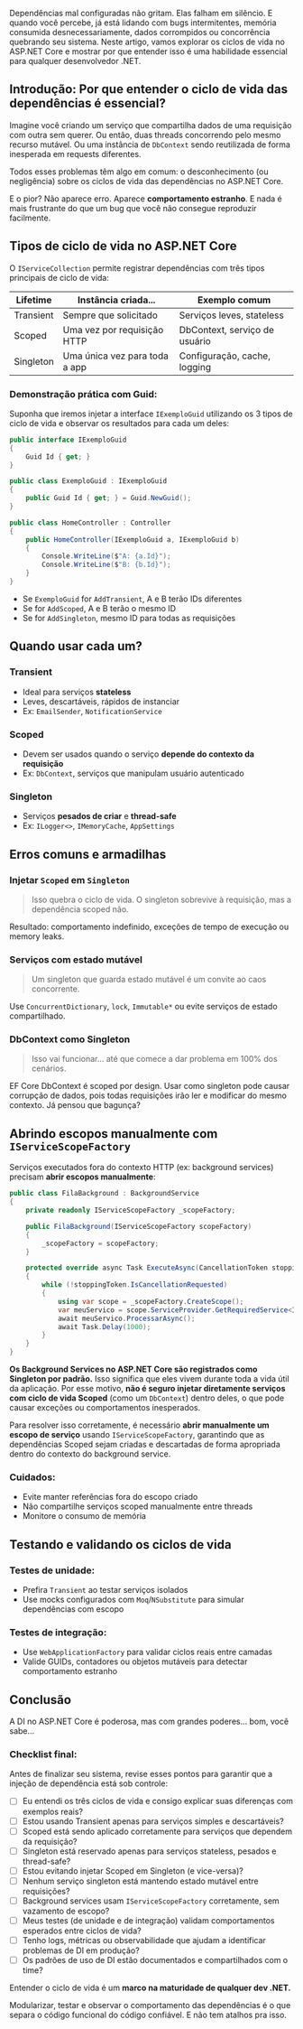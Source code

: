 Dependências mal configuradas não gritam. Elas falham em silêncio. E quando você percebe, já está lidando com bugs intermitentes, memória consumida desnecessariamente, dados corrompidos ou concorrência quebrando seu sistema. Neste artigo, vamos explorar os ciclos de vida no ASP.NET Core e mostrar por que entender isso é uma habilidade essencial para qualquer desenvolvedor .NET.

## Introdução: Por que entender o ciclo de vida das dependências é essencial?

Imagine você criando um serviço que compartilha dados de uma requisição com outra sem querer. Ou então, duas threads concorrendo pelo mesmo recurso mutável. Ou uma instância de `DbContext` sendo reutilizada de forma inesperada em requests diferentes. 

Todos esses problemas têm algo em comum: o desconhecimento (ou negligência) sobre os ciclos de vida das dependências no ASP.NET Core.

E o pior? Não aparece erro. Aparece **comportamento estranho**. E nada é mais frustrante do que um bug que você não consegue reproduzir facilmente.

## Tipos de ciclo de vida no ASP.NET Core

O `IServiceCollection` permite registrar dependências com três tipos principais de ciclo de vida:

| Lifetime | Instância criada... | Exemplo comum |
| --- | --- | --- |
| Transient | Sempre que solicitado | Serviços leves, stateless |
| Scoped | Uma vez por requisição HTTP | DbContext, serviço de usuário |
| Singleton | Uma única vez para toda a app | Configuração, cache, logging |

### Demonstração prática com Guid:

Suponha que iremos injetar a interface `IExemploGuid` utilizando os 3 tipos de ciclo de vida e observar os resultados para cada um deles:

```csharp
public interface IExemploGuid
{
    Guid Id { get; }
}

public class ExemploGuid : IExemploGuid
{
    public Guid Id { get; } = Guid.NewGuid();
}

public class HomeController : Controller
{
    public HomeController(IExemploGuid a, IExemploGuid b)
    {
        Console.WriteLine($"A: {a.Id}");
        Console.WriteLine($"B: {b.Id}");
    }
}
```

- Se `ExemploGuid` for `AddTransient`, A e B terão IDs diferentes
- Se for `AddScoped`, A e B terão o mesmo ID
- Se for `AddSingleton`, mesmo ID para todas as requisições

## Quando usar cada um?

### Transient

- Ideal para serviços **stateless**
- Leves, descartáveis, rápidos de instanciar
- Ex: `EmailSender`, `NotificationService`

### Scoped

- Devem ser usados quando o serviço **depende do contexto da requisição**
- Ex: `DbContext`, serviços que manipulam usuário autenticado

### Singleton

- Serviços **pesados de criar** e **thread-safe**
- Ex: `ILogger<>`, `IMemoryCache`, `AppSettings`

## Erros comuns e armadilhas

### Injetar `Scoped` em `Singleton`

> Isso quebra o ciclo de vida. O singleton sobrevive à requisição, mas a dependência scoped não.
> 

Resultado: comportamento indefinido, exceções de tempo de execução ou memory leaks.

### Serviços com estado mutável

> Um singleton que guarda estado mutável é um convite ao caos concorrente.
> 

Use `ConcurrentDictionary`, `lock`, `Immutable*` ou evite serviços de estado compartilhado.

### DbContext como Singleton

> Isso vai funcionar... até que comece a dar problema em 100% dos cenários.
> 

EF Core DbContext é scoped por design. Usar como singleton pode causar corrupção de dados, pois todas requisições irão ler e modificar do mesmo contexto. Já pensou que bagunça?

## Abrindo escopos manualmente com `IServiceScopeFactory`

Serviços executados fora do contexto HTTP (ex: background services) precisam **abrir escopos manualmente**:

```csharp
public class FilaBackground : BackgroundService
{
    private readonly IServiceScopeFactory _scopeFactory;

    public FilaBackground(IServiceScopeFactory scopeFactory)
    {
        _scopeFactory = scopeFactory;
    }

    protected override async Task ExecuteAsync(CancellationToken stoppingToken)
    {
        while (!stoppingToken.IsCancellationRequested)
        {
            using var scope = _scopeFactory.CreateScope();
            var meuServico = scope.ServiceProvider.GetRequiredService<IMeuServico>();
            await meuServico.ProcessarAsync();
            await Task.Delay(1000);
        }
    }
}
```

**Os Background Services no ASP.NET Core são registrados como Singleton por padrão.** 
Isso significa que eles vivem durante toda a vida útil da aplicação. Por esse motivo, **não é seguro injetar diretamente serviços com ciclo de vida Scoped** (como um `DbContext`) dentro deles, o que pode causar exceções ou comportamentos inesperados.

Para resolver isso corretamente, é necessário **abrir manualmente um escopo de serviço** usando `IServiceScopeFactory`, garantindo que as dependências Scoped sejam criadas e descartadas de forma apropriada dentro do contexto do background service.

### Cuidados:

- Evite manter referências fora do escopo criado
- Não compartilhe serviços scoped manualmente entre threads
- Monitore o consumo de memória

## Testando e validando os ciclos de vida

### Testes de unidade:

- Prefira `Transient` ao testar serviços isolados
- Use mocks configurados com `Moq`/`NSubstitute` para simular dependências com escopo

### Testes de integração:

- Use `WebApplicationFactory` para validar ciclos reais entre camadas
- Valide GUIDs, contadores ou objetos mutáveis para detectar comportamento estranho

## Conclusão

A DI no ASP.NET Core é poderosa, mas com grandes poderes... bom, você sabe…

### Checklist final:

Antes de finalizar seu sistema, revise esses pontos para garantir que a injeção de dependência está sob controle:

- [ ]  Eu entendi os três ciclos de vida e consigo explicar suas diferenças com exemplos reais?
- [ ]  Estou usando Transient apenas para serviços simples e descartáveis?
- [ ]  Scoped está sendo aplicado corretamente para serviços que dependem da requisição?
- [ ]  Singleton está reservado apenas para serviços stateless, pesados e thread-safe?
- [ ]  Estou evitando injetar Scoped em Singleton (e vice-versa)?
- [ ]  Nenhum serviço singleton está mantendo estado mutável entre requisições?
- [ ]  Background services usam `IServiceScopeFactory` corretamente, sem vazamento de escopo?
- [ ]  Meus testes (de unidade e de integração) validam comportamentos esperados entre ciclos de vida?
- [ ]  Tenho logs, métricas ou observabilidade que ajudam a identificar problemas de DI em produção?
- [ ]  Os padrões de uso de DI estão documentados e compartilhados com o time?

Entender o ciclo de vida é um **marco na maturidade de qualquer dev .NET.** 

Modularizar, testar e observar o comportamento das dependências é o que separa o código funcional do código confiável. E não tem atalhos pra isso.
